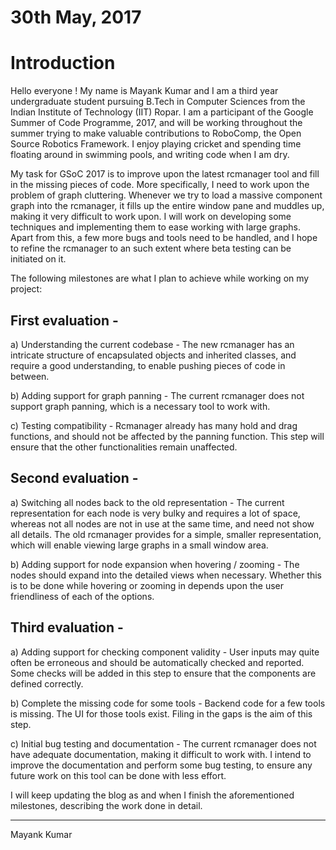 # 30th May, 2017 

# Introduction

Hello everyone ! My name is Mayank Kumar and I am a third year undergraduate student pursuing B.Tech in Computer Sciences from the Indian Institute of Technology (IIT) Ropar. I am a participant of the Google Summer of Code Programme, 2017, and will be working throughout the summer trying to make valuable contributions to RoboComp, the Open Source Robotics Framework. I enjoy playing cricket and spending time floating around in swimming pools, and writing code when I am dry. 

My task for GSoC 2017 is to improve upon the latest rcmanager tool and fill in the missing pieces of code. More specifically, I need to work upon the problem of graph cluttering. Whenever we try to load a massive component graph into the rcmanager, it fills up the entire window pane and muddles up, making it very difficult to work upon. I will work on developing some techniques and implementing them to ease working with large graphs. Apart from this, a few more bugs and tools need to be handled, and I hope to refine the rcmanager to an such extent where beta testing can be initiated on it.

The following milestones are what I plan to achieve while working on my project:

## First evaluation - 

a) Understanding the current codebase - The new rcmanager has an intricate structure of encapsulated objects and inherited classes, and require a good understanding, to enable pushing pieces of code in between.

b) Adding support for graph panning - The current rcmanager does not support graph panning, which is a necessary tool to work with. 

c) Testing compatibility - Rcmanager already has many hold and drag functions, and should not be affected by the panning function. This step will ensure that the other functionalities remain unaffected.

## Second evaluation - 

a) Switching all nodes back to the old representation - The current representation for each node is very bulky and requires a lot of space, whereas not all nodes are not in use at the same time, and need not show all details. The old rcmanager provides for a simple, smaller representation, which will enable viewing large graphs in a small window area.

b) Adding support for node expansion when hovering / zooming - The nodes should expand into the detailed views when necessary. Whether this is to be done while hovering or zooming in depends upon the user friendliness of each of the options.

## Third evaluation -

a) Adding support for checking component validity - User inputs may quite often be erroneous and should be automatically checked and reported. Some checks will be added in this step to ensure that the components are defined correctly.

b) Complete the missing code for some tools - Backend code for a few tools is missing. The UI for those tools exist. Filing in the gaps is the aim of this step.

c) Initial bug testing and documentation - The current rcmanager does not have adequate documentation, making it difficult to work with. I intend to improve the documentation and perform some bug testing, to ensure any future work on this tool can be done with less effort.

I will keep updating the blog as and when I finish the aforementioned milestones, describing the work done in detail.

* * *

Mayank Kumar 
